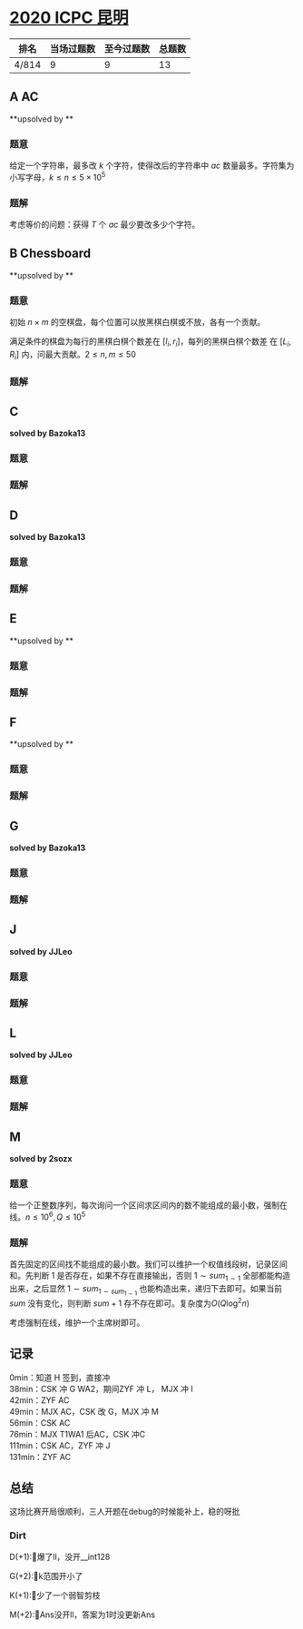 # [2020 ICPC 昆明](https://ac.nowcoder.com/acm/contest/14760)

| 排名  | 当场过题数 | 至今过题数 | 总题数 |
| ----- | ---------- | ---------- | ------ |
| 4/814 | 9          | 9          | 13     |

## **A AC**

**upsolved by **

### 题意

给定一个字符串，最多改 $k$ 个字符，使得改后的字符串中 $ac$ 数量最多。字符集为小写字母，$k \le n\le 5 \times 10 ^ 5$

### 题解

考虑等价的问题：获得 $T$ 个 $ac$ 最少要改多少个字符。

## **B Chessboard**

**upsolved by **

### 题意

初始 $n \times m$ 的空棋盘，每个位置可以放黑棋白棋或不放，各有一个贡献。

满足条件的棋盘为每行的黑棋白棋个数差在 $[l_i, r_i]$，每列的黑棋白棋个数差 在 $[L_i, R_i]$ 内，问最大贡献。$2 \le n, m \le 50$

### 题解



## **C**

**solved by Bazoka13**

### 题意



### 题解



## **D**

**solved by Bazoka13**

### 题意



### 题解



## **E**

**upsolved by **

### 题意



### 题解



## **F**

**upsolved by **

### 题意



### 题解



## **G**

**solved by Bazoka13**

### 题意



### 题解



## **J**

**solved by JJLeo**

### 题意



### 题解



## **L**

**solved by JJLeo**

### 题意



### 题解



## **M**

**solved by 2sozx**

### 题意

给一个正整数序列，每次询问一个区间求区间内的数不能组成的最小数，强制在线。$n \le 10^6, Q \le 10^5$

### 题解

首先固定的区间找不能组成的最小数。我们可以维护一个权值线段树，记录区间和。先判断 $1$ 是否存在，如果不存在直接输出，否则 $1 \sim sum_{1\sim1}$ 全部都能构造出来，之后显然 $1 \sim sum_{1\sim sum_{1 \sim1}}$ 也能构造出来，递归下去即可。如果当前 $sum$ 没有变化，则判断 $sum + 1$ 存不存在即可。复杂度为$O(Q \log^2 n)$ 

考虑强制在线，维护一个主席树即可。

## **记录**

0min：知道 H 签到，直接冲<br>38min：CSK 冲 G WA2，期间ZYF 冲 L， MJX 冲 I <br>42min：ZYF AC<br>49min：MJX AC，CSK 改 G，MJX 冲 M<br>56min：CSK AC<br>76min：MJX T1WA1 后AC，CSK 冲C<br>111min：CSK AC，ZYF 冲 J<br>131min：ZYF AC

## **总结**

这场比赛开局很顺利，三人开题在debug的时候能补上，稳的呀批

### Dirt

D(+1)::older_man:爆了ll，没开__int128

G(+2)::older_man:k范围开小了

K(+1)::older_man:少了一个弱智剪枝

M(+2)::older_man:Ans没开ll，答案为1时没更新Ans